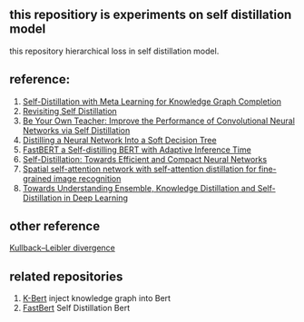 ## this repositiory is experiments on self distillation model
this repository hierarchical loss in self distillation model.
## reference:
1. [Self-Distillation with Meta Learning for Knowledge Graph Completion](https://aclanthology.org/2022.findings-emnlp.149/)
2. [Revisiting Self Distillation](https://arxiv.org/abs/2206.08491)
3. [Be Your Own Teacher: Improve the Performance of Convolutional Neural
Networks via Self Distillation](https://arxiv.org/abs/1905.08094)
4. [Distilling a Neural Network Into a Soft Decision Tree](https://arxiv.org/abs/1711.09784)
5. [FastBERT a Self-distilling BERT with Adaptive Inference Time](https://arxiv.org/abs/2004.02178)
6. [Self-Distillation: Towards Efficient and Compact Neural Networks](https://ieeexplore.ieee.org/document/9381661)
7. [Spatial self-attention network with self-attention distillation for fine-grained image recognition](https://www.sciencedirect.com/science/article/pii/S104732032100242X)
8. [Towards Understanding Ensemble, Knowledge Distillation and Self-Distillation in Deep Learning](https://arxiv.org/abs/2012.09816)

## other reference
[Kullback–Leibler divergence](https://en.wikipedia.org/wiki/Kullback%E2%80%93Leibler_divergence)

## related repositories
1. [K-Bert](https://github.com/autoliuweijie/K-BERT)
    inject knowledge graph into Bert
2. [FastBert](https://github.com/autoliuweijie/FastBERT)
    Self Distillation Bert